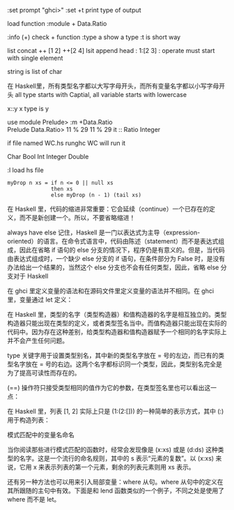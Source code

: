:set prompt "ghci>"
:set +t   print type of  output


load function 
:module + Data.Ratio

:info (+)   check  + function 
:type a   show a type   :t is short way


list  concat  ++   [1 2] ++[2 4]
lsit append head :   1:[2 3]         :  operate  must  start with single element

string is list of char 

在 Haskell里，所有类型名字都以大写字母开头，而所有变量名字都以小写字母开头
all type starts with Captial, all variable starts with lowercase


x::y  x type is y

use module
Prelude> :m +Data.Ratio  
Prelude Data.Ratio> 11 % 29
11 % 29
it :: Ratio Integer



if file named  WC.hs   runghc  WC  will run it 


Char Bool Int  Integer Double  

:l  load hs file 


```
myDrop n xs = if n <= 0 || null xs
              then xs
              else myDrop (n - 1) (tail xs)
```

在 Haskell 里，代码的缩进非常重要：它会延续（continue）一个已存在的定义，而不是新创建一个。所以，不要省略缩进！



always have else
记住，Haskell 是一门以表达式为主导（expression-oriented）的语言。在命令式语言中，代码由陈述（statement）而不是表达式组成，因此在省略 if 语句的 else 分支的情况下，程序仍是有意义的。但是，当代码由表达式组成时，一个缺少 else 分支的 if 语句，在条件部分为 False 时，是没有办法给出一个结果的，当然这个 else 分支也不会有任何类型，因此，省略 else 分支对于 Haskell 

在 ghci 里定义变量的语法和在源码文件里定义变量的语法并不相同。在 ghci 里，变量通过 let 定义：

在 Haskell 里，类型的名字（类型构造器）和值构造器的名字是相互独立的。类型构造器只能出现在类型的定义，或者类型签名当中。而值构造器只能出现在实际的代码中。因为存在这种差别，给类型构造器和值构造器赋予一个相同的名字实际上并不会产生任何问题。


type 关键字用于设置类型别名，其中新的类型名字放在 = 号的左边，而已有的类型名字放在 = 号的右边。这两个名字都标识同一个类型，因此，类型别名完全是为了提高可读性而存在的。


(==) 操作符只接受类型相同的值作为它的参数，在类型签名里也可以看出这一点：


在 Haskell 里，列表 [1, 2] 实际上只是 (1:(2:[])) 的一种简单的表示方式，其中 (:) 用于构造列表：




模式匹配中的变量名命名

当你阅读那些进行模式匹配的函数时，经常会发现像是 (x:xs) 或是 (d:ds) 这种类型的名字。这是一个流行的命名规则，其中的 s 表示“元素的复数”。以 (x:xs) 来说，它用 x 来表示列表的第一个元素，剩余的列表元素则用 xs 表示。


还有另一种方法也可以用来引入局部变量：where 从句。where 从句中的定义在其所跟随的主句中有效。下面是和 lend 函数类似的一个例子，不同之处是使用了 where 而不是 let。


